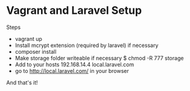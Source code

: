 Vagrant and Laravel Setup
========

Steps
- vagrant up
- Install mcrypt extension (required by laravel) if necessary
- composer install
- Make storage folder writeable if necessary
$ chmod -R 777 storage
- Add to your hosts
192.168.14.4 local.laravel.com
- go to http://local.laravel.com/ in your browser

And that's it!